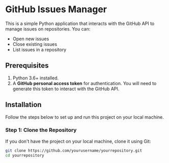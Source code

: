 # GitHub Issues Manager

This is a simple Python application that interacts with the GitHub API to manage issues on repositories. You can:
- Open new issues
- Close existing issues
- List issues in a repository

## Prerequisites

1. Python 3.6+ installed.
2. A **GitHub personal access token** for authentication. You will need to generate this token to interact with the GitHub API.

## Installation

Follow the steps below to set up and run this project on your local machine.

### Step 1: Clone the Repository
If you don't have the project on your local machine, clone it using Git:
```bash
git clone https://github.com/yourusername/yourrepository.git
cd yourrepository
```